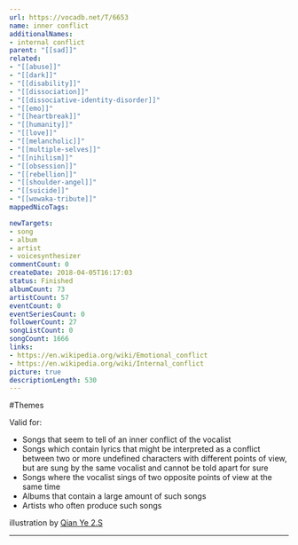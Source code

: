 ```yaml
---
url: https://vocadb.net/T/6653
name: inner conflict
additionalNames: 
- internal conflict
parent: "[[sad]]"
related:
- "[[abuse]]"
- "[[dark]]"
- "[[disability]]"
- "[[dissociation]]"
- "[[dissociative-identity-disorder]]"
- "[[emo]]"
- "[[heartbreak]]"
- "[[humanity]]"
- "[[love]]"
- "[[melancholic]]"
- "[[multiple-selves]]"
- "[[nihilism]]"
- "[[obsession]]"
- "[[rebellion]]"
- "[[shoulder-angel]]"
- "[[suicide]]"
- "[[wowaka-tribute]]"
mappedNicoTags:

newTargets:
- song
- album
- artist
- voicesynthesizer
commentCount: 0
createDate: 2018-04-05T16:17:03
status: Finished
albumCount: 73
artistCount: 57
eventCount: 0
eventSeriesCount: 0
followerCount: 27
songListCount: 0
songCount: 1666
links: 
- https://en.wikipedia.org/wiki/Emotional_conflict
- https://en.wikipedia.org/wiki/Internal_conflict
picture: true
descriptionLength: 530
---
```


#Themes

Valid for:

- Songs that seem to tell of an inner conflict of the vocalist
- Songs which contain lyrics that might be interpreted as a conflict between two or more undefined characters with different points of view, but are sung by the same vocalist and cannot be told apart for sure
- Songs where the vocalist sings of two opposite points of view at the same time
- Albums that contain a large amount of such songs
- Artists who often produce such songs

illustration by [Qian Ye 2.S](https://www.pixiv.net/member.php?id=7210261)

---

